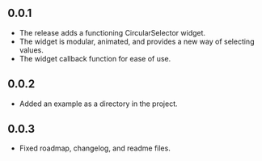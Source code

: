 ## 0.0.1

* The release adds a functioning CircularSelector widget.
* The widget is modular, animated, and provides a new way of selecting values.
* The widget callback function for ease of use.

## 0.0.2

* Added an example as a directory in the project.

## 0.0.3

* Fixed roadmap, changelog, and readme files.